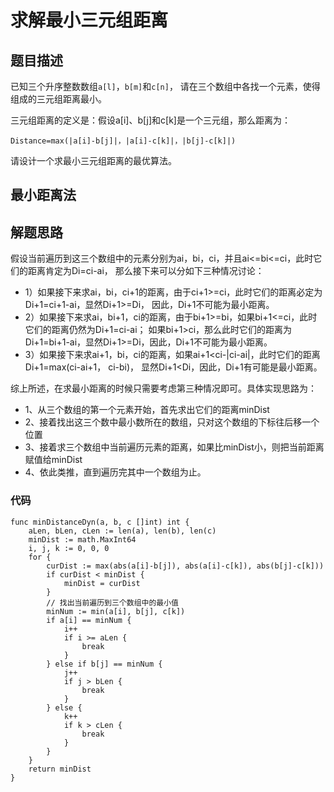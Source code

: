 # 求解最小三元组距离
## 题目描述
已知三个升序整数数组``a[l]``，``b[m]``和``c[n]``，
请在三个数组中各找一个元素，使得组成的三元组距离最小。

三元组距离的定义是：假设a[i]、b[j]和c[k]是一个三元组，那么距离为：
```
Distance=max(|a[i]-b[j]|，|a[i]-c[k]|，|b[j]-c[k]|)
```
请设计一个求最小三元组距离的最优算法。
## 最小距离法
## 解题思路
假设当前遍历到这三个数组中的元素分别为ai，bi，ci，并且ai<=bi<=ci，此时它们的距离肯定为Di=ci-ai，
那么接下来可以分如下三种情况讨论：
* 1）如果接下来求ai，bi，ci+1的距离，由于ci+1>=ci，此时它们的距离必定为Di+1=ci+1-ai，显然Di+1>=Di，
因此，Di+1不可能为最小距离。
* 2）如果接下来求ai，bi+1，ci的距离，由于bi+1>=bi，如果bi+1<=ci，此时它们的距离仍然为Di+1=ci-ai；
如果bi+1>ci，那么此时它们的距离为Di+1=bi+1-ai，显然Di+1>=Di，因此，Di+1不可能为最小距离。
* 3）如果接下来求ai+1，bi，ci的距离，如果ai+1<ci-|ci-ai|，此时它们的距离Di+1=max(ci-ai+1， ci-bi)，
显然Di+1<Di，因此，Di+1有可能是最小距离。

综上所述，在求最小距离的时候只需要考虑第三种情况即可。具体实现思路为：
* 1、从三个数组的第一个元素开始，首先求出它们的距离minDist
* 2、接着找出这三个数中最小数所在的数组，只对这个数组的下标往后移一个位置
* 3、接着求三个数组中当前遍历元素的距离，如果比minDist小，则把当前距离赋值给minDist
* 4、依此类推，直到遍历完其中一个数组为止。

### 代码
```golang
func minDistanceDyn(a, b, c []int) int {
	aLen, bLen, cLen := len(a), len(b), len(c)
	minDist := math.MaxInt64
	i, j, k := 0, 0, 0
	for {
		curDist := max(abs(a[i]-b[j]), abs(a[i]-c[k]), abs(b[j]-c[k]))
		if curDist < minDist {
			minDist = curDist
		}
		// 找出当前遍历到三个数组中的最小值
		minNum := min(a[i], b[j], c[k])
		if a[i] == minNum {
			i++
			if i >= aLen {
				break
			}
		} else if b[j] == minNum {
			j++
			if j > bLen {
				break
			}
		} else {
			k++
			if k > cLen {
				break
			}
		}
	}
	return minDist
}
```